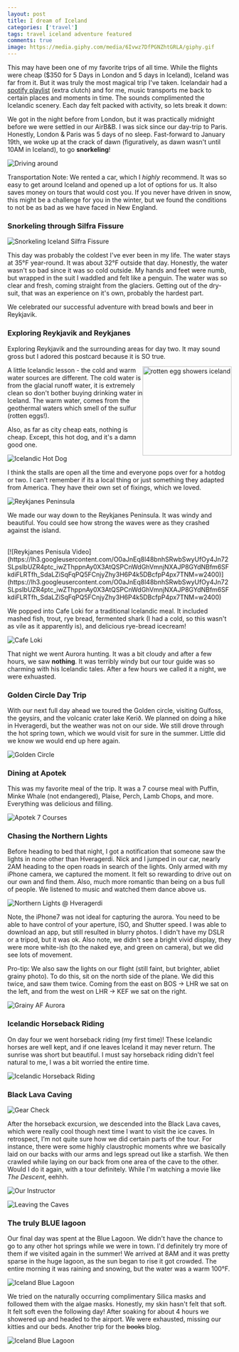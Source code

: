```yaml
---
layout: post
title: I dream of Iceland
categories: ['travel']
tags: travel iceland adventure featured
comments: true
image: https://media.giphy.com/media/6Ivwz7DfPGNZhtGRLA/giphy.gif
---
```


This may have been one of my favorite trips of all time. <!--more-->While the flights were cheap ($350 for 5 Days in London and 5 days in Iceland),
Iceland was far from it. But it was truly the most magical trip I've taken. Icelandair had a [spotify playlist](https://open.spotify.com/user/icelandair/playlist/28eBhAwh4s7NJL8H8PJ5v6) (extra clutch) and for me,
music transports me back to certain places and moments in time. The sounds complimented the Icelandic scenery. Each day felt packed with activity, so lets break it down:

We got in the night before from London, but it was practically midnight before we were settled in our AirB&B. I was sick since our day-trip
to Paris. Honestly, London & Paris was 5 days of no sleep. Fast-forward to January 19th, we woke up at the crack of dawn 
(figuratively, as dawn wasn't until 10AM in Iceland), to go **snorkeling**!

![Driving around](https://media.giphy.com/media/7SQZKwpx1VVtRXENvj/giphy.gif)

Transportation Note: We rented a car, which I _highly_ recommend. It was so easy to get around Iceland and opened up a lot of options for us. It also saves money on tours that would cost you. If you never have driven in snow, this might be a challenge for you in the winter, but we found the conditions to not be as bad as we have faced in New England.

### Snorkeling through Silfra Fissure

![Snorkeling Iceland Silfra Fissure](https://lh3.googleusercontent.com/TckS5Y828Ki6qC6xHrUs9SfPNp469R6F7pDMx_bfX4zbHA7OphlwpJatl9SWfls8hJSxlmGl3W24mvoA2g0taYR2hgUtpHQmHK5h5ARZmKRxbynsUeG0gr_1Vb6UhjkaszRsI2Xi7xk=w2400)

This day was probably the coldest I've ever been in my life. The water stays at 35°F year-round. It was about 32°F outside that day.
Honestly, the water wasn't so bad since it was so cold outside. My hands and feet were numb, but wrapped in the suit I waddled and felt like a penguin. The water was so clear and fresh, coming straight from the glaciers. Getting out of the dry-suit, that was an experience on it's own, probably the hardest part.



We celebrated our successful adventure with bread bowls and beer in Reykjavik. 

### Exploring Reykjavik and Reykjanes

Exploring Reykjavik and the surrounding areas for day two. It may sound gross but I adored this postcard because it is SO true.

<img alt="rotten egg showers iceland" src="http://kraum.is/wp-content/uploads/sites/6/2015/02/3729_164427890347591_91706224_n.jpg" style="float: right;" width="200">

A little Icelandic lesson - the cold and warm water sources are different. The cold water is from the glacial runoff water, it is extremely clean so don't bother buying drinking water in Iceland. The warm water, comes from the geothermal waters which smell of the sulfur (rotten eggs!).

Also, as far as city cheap eats, nothing is cheap. Except, this hot dog, and it's a damn good one.

![Icelandic Hot Dog](https://lh3.googleusercontent.com/eSf8xTpJE7jDwELbb3KgxJbz51dUNNNc2d4OVoqXlbWgG9iFeUu_zFcjLxSL_2R-nbBfWuUqMbU1Dd64eKATIagfaOHm7YPZ16FdhEcuaceWBbExL8glvCCvCb9yTvQJ2GH9E1JVciA=w2400)

I think the stalls are open all the time and everyone pops over for a hotdog or two. I can't remember if its a local thing or just something they adapted from America. They have their own set of fixings, which we loved.

![Reykjanes Peninsula](https://lh3.googleusercontent.com/r8kyyaT_QIEBK_Uw3HGruOd6VdZ_3jQreNdWdI3XztpcD5V_qj8I62xEGTzvsjh0EQY1FxGQuK41h8GHS8l1yRLYa9WdcjmJ75MMaHL3OSksnCc-7Ss0h2RfIsfLWuxpCzxt8XsXyRk=w2400)

We made our way down to the Reykjanes Peninsula. It was windy and beautiful. 
You could see how strong the waves were as they crashed against the island.

<br/>
[![Reykjanes Penisula Video](https://lh3.googleusercontent.com/O0aJnEq8l48bnhSRwbSwyUfOy4Jn72SLpsIbUZR4ptc_iwZThppnAy0X3AtQSPCnWdGhVmnjNXAJP8GYdNBfm6SFkdiFLRTfh_SdaLZiSqFqPQ5FCnjyZhy3H6P4k5DBcfpP4px7TNM=w2400)](https://lh3.googleusercontent.com/O0aJnEq8l48bnhSRwbSwyUfOy4Jn72SLpsIbUZR4ptc_iwZThppnAy0X3AtQSPCnWdGhVmnjNXAJP8GYdNBfm6SFkdiFLRTfh_SdaLZiSqFqPQ5FCnjyZhy3H6P4k5DBcfpP4px7TNM=w2400)

We popped into Cafe Loki for a traditional Icelandic meal. It included mashed fish, trout, rye bread, fermented shark (I had a cold,
so this wasn't as vile as it apparently is), and delicious rye-bread icecream! 

![Cafe Loki](https://lh3.googleusercontent.com/HCCG8zcXX2MuisbrRl4V_U5Ca31zgbpBLry7glvJt9jTFYOhQ-XRj7BlIFfyURMixNMX6i0sRHxxoBPf6G8zJnUyg2szsS5BVNgbXd-0sNPQ7I4oOZs0GNE1LdkUqKrNWv2TvbPxex4=w2400)

That night we went Aurora hunting. It was a bit cloudy and after a few hours, we saw **nothing**. It was terribly windy but our
tour guide was so charming with his Icelandic tales. After a few hours we called it a night, we were exhuasted.         

### Golden Circle Day Trip

With our next full day ahead we toured the Golden circle, visiting Gulfoss, the geysirs, and the volcanic crater lake Kerið. We planned on doing a hike in 
Hveragerdi, but the weather was not on our side. We still drove through the hot spring town, which we would visit for sure in the summer. 
Little did we know we would end up here again.

![Golden Circle](https://lh3.googleusercontent.com/99RgCfZGnMK6r5RnKjtgrocFdcjL7IUgshL-gxUOHTYMXEGW7FriM-PiMkunJqHs-QiBk0aW5poqH6_QXU8-W8DFMB42Biot1OJgT9icJp4FY2xDLH86Dzen24tvIyHmSTYixdinpc8=w2400)

### Dining at Apotek

This was my favorite meal of the trip. It was a 7 course meal with Puffin, Minke Whale (not endangered), Plaise, Perch, Lamb Chops, and more. Everything was delicious and filling.

![Apotek 7 Courses](https://lh3.googleusercontent.com/vta0SgajoFwkSaCUDrlodwfztDGZouFbWLpOQPYk0eM9hErwOLiZ9q-3B9QBNx254weH8KbYX3kcEwrsAv2BJNhV9v3zLFZAT9mtYbF9vaqHUf6_TmSEhWSA5iE922Y3hFwu4Db8yDs=w2400)

### Chasing the Northern Lights

Before heading to bed that night, I got a notification that someone saw the lights in none other than Hveragerdi. 
Nick and I jumped in our car, nearly 2AM heading to the open roads in search of the lights. 
Only armed with my iPhone camera, we captured the moment. It felt so rewarding to drive out on our own and find them. Also,
much more romantic than being on a bus full of people. We listened to music and watched them dance above us.

![Northern Lights @ Hveragerdi](https://lh3.googleusercontent.com/fad-XeIMFhOWI8iq0KlXEGH_u1hy5v7pCXp8_D4juIUzXPCabMWieW3maXOQcZwSlAzzxUoM9c_sotSnGn3mHeYRk8io2fvaXh_StpsLzwJT8Y1I3sf62n4W8XEk0jh_yxKPzmnZHR0=w2400)

Note, the iPhone7 was not ideal for capturing the aurora. You need to be able to have control of your aperture, ISO, and Shutter speed. I was able to download an app, but still resulted in blurry photos. I didn't have my DSLR or a tripod, but it was ok. Also note, we didn't see a bright vivid display, they were more white-ish (to the naked eye, and green on camera), but we did see lots of movement.  

Pro-tip: We also saw the lights on our flight (still faint, but brighter, abliet grainy photo). To do this, sit on the north side of the plane. We did this twice, and saw them twice. Coming from the east on BOS -> LHR we sat on the left, and from the west on LHR -> KEF we sat on the right.

![Grainy AF Aurora](https://lh3.googleusercontent.com/5gH-n206GkfJY-Ni1q6kSA5Yi_WcLUtrG_g6Sk_p3ed0iitdMtSTCkck59rhDjwf2Hm0DAZlLg05tAPqBszhVTJcm8QBE2JL_VmPoayltGt_7lxxoAfOiAPM9eYnT5Rn4P1crxhPl6k=w2400)

### Icelandic Horseback Riding 

On day four we went horseback riding (my first time)! These Icelandic horses are well kept, and if one leaves Iceland it may never return.
The sunrise was short but beautiful. I must say horseback riding didn't feel natural to me, I was a bit worried the entire time.

![Icelandic Horseback Riding](https://lh3.googleusercontent.com/VRkrpzP9psdUlgqvAGBhv0IP8flpNrqFYUQ73ENWGsCFeZ0dC1SAWayqbAa1Xt1_snSH6n0mPwMy0x1kSYjb0urO4UsOFy3msz5nlZgyIAq5OphmPvzxZgRujfWrOlOTPjZ6vflrGMU=w2400)

### Black Lava Caving

![Gear Check](https://lh3.googleusercontent.com/It4VB7cTjaSDRZSqNpEe5kQhcvEv904uD-JLaci4ETbACu07xMhSPuaJy32a44SmEZOqbtgvM7y4hEG2lTQ37nOMF78zn-bJStwHWk_YfwRbGt4jh_9wioM0iXyoNVyxy8ywzOQzkfA=w2400)

After the horseback excursion, we descended into the Black Lava caves, which were really cool though next time I want to visit the ice caves. In retrospect, I'm not quite sure how we did certain parts of the tour. For instance, there were some highly claustrophic moments whre we basically laid on our backs with our arms and legs spread out like a starfish. We then crawled while laying on our back from one area of the cave to the other. Would I do it again, with a tour definitely. While I'm watching a movie like _The Descent_, eehhh.

![Our Instructor](https://lh3.googleusercontent.com/idxGODa1tuwEculeaVFyTC7ALNy0aGTOeOZdEoCb2-18V_UjBGkQFw_e7BgeJHCzDgb_iU02f9gye4a7tm7ySh9WWSIABHluWXlmmDarhdJklQXPAl_6B5IdRR3CYqRt1xnSBHxenOg=w2400)

![Leaving the Caves](https://media.giphy.com/media/5bkHNfuZ9ykXB12Oom/giphy.gif)

### The truly BLUE lagoon

Our final day was spent at the Blue Lagoon. We didn't have the chance to go to any other hot springs while we were in town. 
I'd definitely try more of them if we visited again in the summer! We arrived at 8AM and it was pretty sparse in the huge lagoon,
as the sun began to rise it got crowded. The entire morning it was raining and snowing, but the water was a warm 100°F. 

![Iceland Blue Lagoon](https://lh3.googleusercontent.com/Ef9p4n5iX_fZ4RWroyy0XAeYEPcNj-7d3vwhTZnbTZfRa1Enb3PdU0oPacFwFZtFOq-91qMUWF2TBCErUgtyT-QYbF2tnL61jUhYtl2pxS3xhAlb3zem5OwUThfwjc9KeYcT5YacGuc=w2400)

We tried on the naturally occurring complimentary Silica masks and followed them with the algae masks. Honestly, my skin hasn't felt that soft. It felt soft even the following day!
After soaking for about 4 hours we showered up and headed to the airport. We were exhausted, missing our kitties and our beds.
Another trip for the <s>books</s> blog.

![Iceland Blue Lagoon](https://lh3.googleusercontent.com/aTPyFjTGIZRUqoMZulMm92Q1FKuHO72SbNOMy553QEmdnnKqZtbEOJiGfklaaQ2oihB9Eq1pJWDM1kgAVQ0iFmp9EtRA4fs-2F7vSkktkTtMRkEZCcMjbQwa3d7wXr_7eVV7Gs3auH8=w2400)